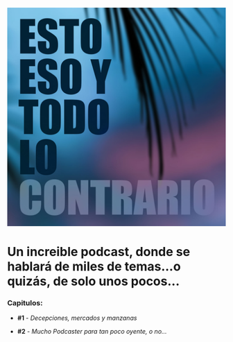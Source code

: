 ![Image](https://raw.githubusercontent.com/dabergar/estoesoytodolocontrario/master/image.jpg)

# Un increible podcast, donde se hablará de miles de temas...o quizás, de solo unos pocos...



### Capitulos:

- **#1** - _Decepciones, mercados y manzanas_

- **#2** - _Mucho Podcaster para tan poco oyente, o no..._

